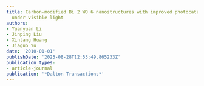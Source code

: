 ```yaml
---
title: Carbon-modified Bi 2 WO 6 nanostructures with improved photocatalytic activity
  under visible light
authors:
- Yuanyuan Li
- Jinping Liu
- Xintang Huang
- Jiaguo Yu
date: '2010-01-01'
publishDate: '2025-08-28T12:53:49.865233Z'
publication_types:
- article-journal
publication: '*Dalton Transactions*'
---
```

